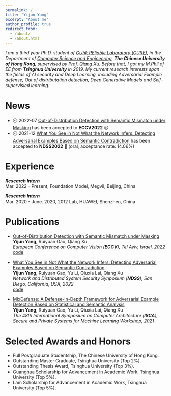 ```yaml
---
permalink: /
title: "Yijun Yang"
excerpt: "About me"
author_profile: true
redirect_from: 
  - /about/
  - /about.html
---
```

*I am a third year Ph.D. student of [CUhk REliable Laboratory (CURE)](https://cure-lab.github.io/), in the Department of [Computer Science and Engineering](https://www.cse.cuhk.edu.hk/), **The Chinese University of Hong Kong**, supervised by [Prof. Qiang Xu](https://scholar.google.com/citations?user=eSiKPqUAAAAJ&hl=zh-CN). Before that, I got my M.Phil of EE from **Tsinghua University** in 2019. My current research interests span the fields of AI security and Deep Learning, including Adversarial Example defense, Out of distributation detection, Deep Generative Models and Self-supervisied learning.* 



News
======
- 🕘 2022-07 [Out-of-Distribution Detection with Semantic Mismatch under Masking](https://arxiv.org/abs/2208.00446) has been accepted to **ECCV2022** 😃
- 🕘 2021-12 [What You See in Not What the Network Infers: Detecting Adversarial Examples Based on Semantic Contradiction](https://arxiv.org/abs/2201.09650) has been accepted to **NDSS2022** 👏 (oral, acceptance rate: 14.06%)

Experience
======
**_Research Intern_**
<br />Mar. 2022 - Present, Foundation Model, Megvii, Beijing, China

**_Research Intern_**
<br />Mar. 2020 - June. 2020, 2012 Lab, HUAWEI, Shenzhen, China

Publications
======
- [Out-of-Distribution Detection with Semantic Mismatch under Masking](https://arxiv.org/abs/2208.00446)
  <br />**Yijun Yang**, Ruiyuan Gao, Qiang Xu
  <br />*European Conference on Computer Vision (**ECCV**), Tel Aviv, Israel, 2022*
  <br />[code](https://github.com/cure-lab/MOODCat)

- [What You See in Not What the Network Infers: Detecting Adversarial Examples Based on Semantic Contradiction](https://arxiv.org/abs/2201.09650)
  <br />**Yijun Yang**, Ruiyuan Gao, Yu Li, Qiuxia Lai, Qiang Xu
  <br />*Network and Distributed System Security Synposium (**NDSS**), San Diego, California, USA, 2022*
  <br />[code](https://github.com/cure-lab/ContraNet)
- [MixDefense: A Defense-in-Depth Framework for Adversarial Example Detection Based on Statistical and Semantic Analysis](https://arxiv.org/abs/2104.10076)
  <br />**Yijun Yang**, Ruiyuan Gao, Yu Li, Qiuxia Lai, Qiang Xu
  <br />*The 48th International Symposium on Computer Architecture (**ISCA**), Secure and Private Systems for Machine Learning Workshop, 2021*
 

Selected Awards and Honors
======
 
 - Full Postgraduate Studentship, The Chinese University of Hong Kong.
 - Outstanding Master Graduate, Tsinghua University (Top 2%).
 - Outstanding Thesis Award, Tsinghua University (Top 3%).
 - Guanghua Scholarship for Advancement in Academic Work, Tsinghua University (Top 5%).
 - Lam Scholarship for Advancement in Academic Work, Tsinghua University (Top 5%).
 
 
